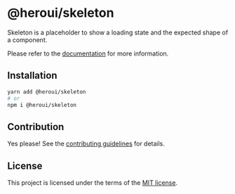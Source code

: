 # @heroui/skeleton

Skeleton is a placeholder to show a loading state and the expected shape of a component.

Please refer to the [documentation](https://heroui.com/docs/components/skeleton) for more information.

## Installation

```sh
yarn add @heroui/skeleton
# or
npm i @heroui/skeleton
```

## Contribution

Yes please! See the
[contributing guidelines](https://github.com/heroui-inc/heroui/blob/master/CONTRIBUTING.md)
for details.

## License

This project is licensed under the terms of the
[MIT license](https://github.com/heroui-inc/heroui/blob/master/LICENSE).
